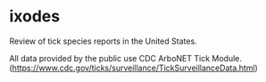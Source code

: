 # ixodes
Review of tick species reports in the United States.

All data provided by the public use CDC ArboNET Tick Module.
(https://www.cdc.gov/ticks/surveillance/TickSurveillanceData.html)
